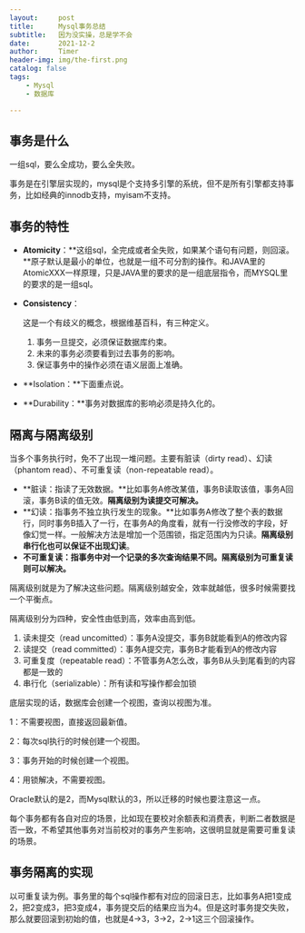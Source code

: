 ```yaml
---
layout:     post
title:      Mysql事务总结
subtitle:   因为没实操，总是学不会
date:       2021-12-2
author:     Timer
header-img: img/the-first.png
catalog: false
tags:
    - Mysql
    - 数据库

---
```


## 事务是什么

一组sql，要么全成功，要么全失败。

事务是在引擎层实现的，mysql是个支持多引擎的系统，但不是所有引擎都支持事务，比如经典的innodb支持，myisam不支持。  



## 事务的特性

- **Atomicity**：**这组sql，全完成或者全失败，如果某个语句有问题，则回滚。**原子默认是最小的单位，也就是一组不可分割的操作。和JAVA里的AtomicXXX一样原理，只是JAVA里的要求的是一组底层指令，而MYSQL里的要求的是一组sql。

- **Consistency**：

  这是一个有歧义的概念，根据维基百科，有三种定义。

  1. 事务一旦提交，必须保证数据库约束。
  2. 未来的事务必须要看到过去事务的影响。
  3. 保证事务中的操作必须在语义层面上准确。

- **Isolation：**下面重点说。

- **Durability：**事务对数据库的影响必须是持久化的。  



## 隔离与隔离级别

当多个事务执行时，免不了出现一堆问题。主要有脏读（dirty read）、幻读（phantom read）、不可重复读（non-repeatable read）。

- **脏读：指读了无效数据。**比如事务A修改某值，事务B读取该值，事务A回滚，事务B读的值无效。**隔离级别为读提交可解决。**
- **幻读：指事务不独立执行发生的现象。**比如事务A修改了整个表的数据行，同时事务B插入了一行，在事务A的角度看，就有一行没修改的字段，好像幻觉一样。一般解决方法是增加一个范围锁，指定范围内为只读。**隔离级别串行化也可以保证不出现幻读**。
- **不可重复读：指事务中对一个记录的多次查询结果不同。隔离级别为可重复读则可以解决。**

隔离级别就是为了解决这些问题。隔离级别越安全，效率就越低，很多时候需要找一个平衡点。

隔离级别分为四种，安全性由低到高，效率由高到低。

1. 读未提交（read uncomitted）：事务A没提交，事务B就能看到A的修改内容
2. 读提交（read committed）：事务A提交完，事务B才能看到A的修改内容
3. 可重复度（repeatable read）：不管事务A怎么改，事务B从头到尾看到的内容都是一致的
4. 串行化（serializable）：所有读和写操作都会加锁

底层实现的话，数据库会创建一个视图，查询以视图为准。

1：不需要视图，直接返回最新值。

2：每次sql执行的时候创建一个视图。

3：事务开始的时候创建一个视图。

4：用锁解决，不需要视图。

Oracle默认的是2，而Mysql默认的3，所以迁移的时候也要注意这一点。

每个事务都有各自对应的场景，比如现在要校对余额表和消费表，判断二者数据是否一致，不希望其他事务对当前校对的事务产生影响，这很明显就是需要可重复读的场景。  



## 事务隔离的实现

以可重复读为例。事务里的每个sql操作都有对应的回滚日志，比如事务A把1变成2，把2变成3，把3变成4，事务提交后的结果应当为4。但是这时事务提交失败，那么就要回滚到初始的值，也就是4->3，3->2，2->1这三个回滚操作。















































